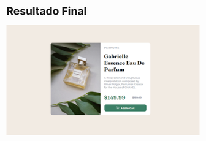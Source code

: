 <h1>Resultado Final</h1>
<img src="https://github.com/Mariianah-Santos/projetos/blob/main/projeto12-carrinho/parte1.png"/>